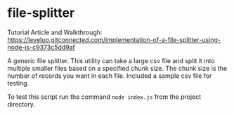 # file-splitter
Tutorial Article and Walkthrough: https://levelup.gitconnected.com/implementation-of-a-file-splitter-using-node-js-c9373c5dd9af

A generic file splitter. This utility can take a large csv file and split it into multiple smaller files based on a specified chunk size. The chunk size is the number of records you want in each file. Included a sample csv file for testing.

To test this script run the command <code>node index.js</code> from the project directory.
